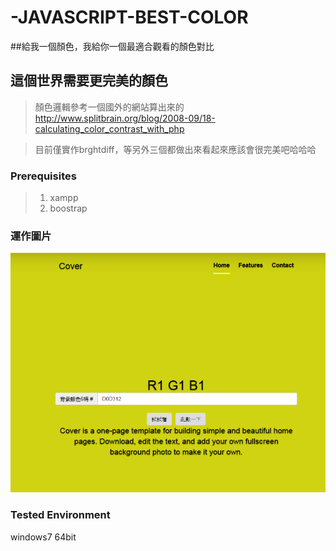 # -JAVASCRIPT-BEST-COLOR
##給我一個顏色，我給你一個最適合觀看的顏色對比

這個世界需要更完美的顏色
-------------

>顏色邏輯參考一個國外的網站算出來的
>http://www.splitbrain.org/blog/2008-09/18-calculating_color_contrast_with_php

>目前僅實作brghtdiff，等另外三個都做出來看起來應該會很完美吧哈哈哈

### Prerequisites
> 1. xampp
> 2. boostrap

### 運作圖片
![Image text](https://github.com/colonsong/images/blob/master/bestcolor.png?raw=true)

### Tested Environment
windows7 64bit



